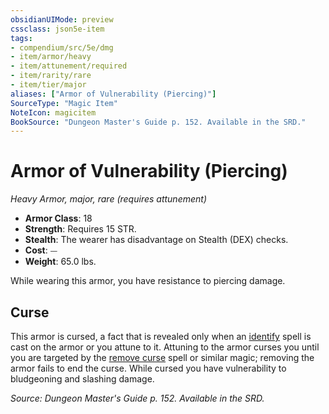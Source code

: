 ```yaml
---
obsidianUIMode: preview
cssclass: json5e-item
tags:
- compendium/src/5e/dmg
- item/armor/heavy
- item/attunement/required
- item/rarity/rare
- item/tier/major
aliases: ["Armor of Vulnerability (Piercing)"]
SourceType: "Magic Item"
NoteIcon: magicitem
BookSource: "Dungeon Master's Guide p. 152. Available in the SRD."
---
```

# Armor of Vulnerability (Piercing)
*Heavy Armor, major, rare (requires attunement)*  

- **Armor Class**: 18
- **Strength**: Requires 15 STR.
- **Stealth**: The wearer has disadvantage on Stealth (DEX) checks.
- **Cost**: ⏤
- **Weight**: 65.0 lbs.

While wearing this armor, you have resistance to piercing damage.

## Curse

This armor is cursed, a fact that is revealed only when an [identify](/2-Mechanics/CLI/spells/identify.md) spell is cast on the armor or you attune to it. Attuning to the armor curses you until you are targeted by the [remove curse](/2-Mechanics/CLI/spells/remove-curse.md) spell or similar magic; removing the armor fails to end the curse. While cursed you have vulnerability to bludgeoning and slashing damage.

*Source: Dungeon Master's Guide p. 152. Available in the SRD.*